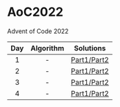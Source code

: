 # AoC2022

Advent of Code 2022

Day|Algorithm|Solutions
|:-:|:-:|:-:|
1|-|[Part1/Part2](https://github.com/mezdelex/AoC2022/blob/main/day01/Day01.cs)
2|-|[Part1/Part2](https://github.com/mezdelex/AoC2022/blob/main/day02/Day02.cs)
3|-|[Part1/Part2](https://github.com/mezdelex/AoC2022/blob/main/day03/Day03.cs)
4|-|[Part1/Part2](https://github.com/mezdelex/AoC2022/blob/main/day04/Day04.cs)
